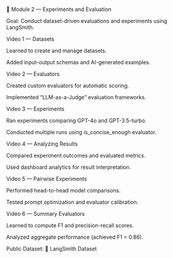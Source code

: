 🧩 Module 2 — Experiments and Evaluation

Goal: Conduct dataset-driven evaluations and experiments using LangSmith.

Video 1 — Datasets

Learned to create and manage datasets.

Added input-output schemas and AI-generated examples.

Video 2 — Evaluators

Created custom evaluators for automatic scoring.

Implemented “LLM-as-a-Judge” evaluation frameworks.

Video 3 — Experiments

Ran experiments comparing GPT-4o and GPT-3.5-turbo.

Conducted multiple runs using is_concise_enough evaluator.

Video 4 — Analyzing Results

Compared experiment outcomes and evaluated metrics.

Used dashboard analytics for result interpretation.

Video 5 — Pairwise Experiments

Performed head-to-head model comparisons.

Tested prompt optimization and evaluator calibration.

Video 6 — Summary Evaluators

Learned to compute F1 and precision-recall scores.

Analyzed aggregate performance (achieved F1 = 0.86).

Public Dataset:
🔗 LangSmith Dataset
